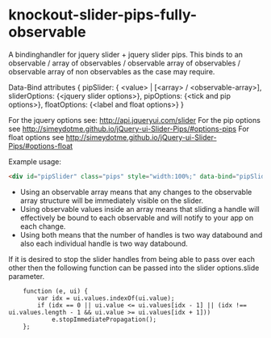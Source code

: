 # knockout-slider-pips-fully-observable
A bindinghandler for jquery slider + jquery slider pips. This binds to an observable / array of observables / observable array of observables / observable array of non observables as the case may require.

Data-Bind attributes { pipSlider: { \<value\> | [\<array\> / \<observable-array\>], sliderOptions: {\<jquery slider options\>}, pipOptions: {\<tick and pip options\>}, floatOptions: {\<label and float options\>}  }

For the jquery options see:
http://api.jqueryui.com/slider
For the pip options see
http://simeydotme.github.io/jQuery-ui-Slider-Pips/#options-pips
For float options see
http://simeydotme.github.io/jQuery-ui-Slider-Pips/#options-float

Example usage:
```html
<div id="pipSlider" class="pips" style="width:100%;" data-bind="pipSlider: segments, sliderOptions: { step: 0.05, max: 30, create: segmentsCreate, slide: segmentSlide }, pipOptions:{ step: 2, first: 'pip', last: 'pip', formatLabel: function(v){ return '$'+v.toFixed(0); } }, floatOptions: { formatLabel: function(v){ return '$'+v.toFixed(2); } }"></div>
```
- Using an observable array means that any changes to the observable array structure will be immediately visible on the slider.
- Using observable values inside an array means that sliding a handle will effectively be bound to each observable and will       notify to your app on each change.
- Using both means that the number of handles is two way databound and also each individual handle is two way databound.

If it is desired to stop the slider handles from being able to pass over each other then the following function can be passed into the slider options.slide parameter.
```code
    function (e, ui) {
        var idx = ui.values.indexOf(ui.value);
        if (idx == 0 || ui.value <= ui.values[idx - 1] || (idx !== ui.values.length - 1 && ui.value >= ui.values[idx + 1]))
            e.stopImmediatePropagation();
    };
```
